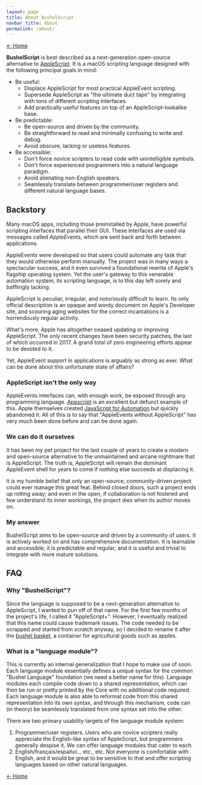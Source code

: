 ```yaml
---
layout: page
title: About BushelScript
navbar_title: About
permalink: /about/
---
```


<div style="text-align: initial" markdown="1">

[← Home](/)

**BushelScript** is best described as a next-generation open-source alternative to [AppleScript](https://en.wikipedia.org/wiki/AppleScript). It is a macOS scripting language designed with the following principal goals in mind:

- Be useful:
  - Displace AppleScript for most practical AppleEvent scripting.
  - Supersede AppleScript as "the ultimate duct tape" by integrating with tons of different scripting interfaces.
  - Add practically useful features on top of an AppleScript-lookalike base.
- Be predictable:
  - Be open-source and driven by the community.
  - Be straightforward to read and minimally confusing to write and debug.
  - Avoid obscure, lacking or useless features.
- Be accessible:
  - Don't force novice scripters to read code with unintelligible symbols.
  - Don't force experienced programmers into a natural language paradigm.
  - Avoid alienating non-English speakers.
  - Seamlessly translate between programmer/user registers and different natural language bases.

## Backstory

Many macOS apps, including those preinstalled by Apple, have powerful scripting interfaces that parallel their GUI. These interfaces are used via messages called _AppleEvents_, which are sent back and forth between applications.

AppleEvents were developed so that users could automate any task that they would otherwise perform manually. The project was in many ways a spectacular success, and it even survived a foundational rewrite of Apple's flagship operating system. Yet the user's gateway to this venerable automation system, its scripting language, is to this day left sorely and bafflingly lacking.

AppleScript is peculiar, irregular, and notoriously difficult to learn. Its only official description is an opaque and wordy document on Apple's Developer site, and scouring aging websites for the correct incantations is a horrendously regular activity.

What's more, Apple has altogether ceased updating or improving AppleScript. The only recent changes have been security patches, the last of which occurred in 2017. A grand total of zero engineering efforts appear to be devoted to it.

Yet, AppleEvent support in applications is arguably as strong as ever. What can be done about this unfortunate state of affairs?

### AppleScript isn't the only way

AppleEvents interfaces can, with enough work, be exposed through any programming language. [Appscript](http://appscript.sourceforge.net) is an excellent but defunct example of this. Apple themselves created [JavaScript for Automation](https://developer.apple.com/library/archive/releasenotes/InterapplicationCommunication/RN-JavaScriptForAutomation/Articles/Introduction.html) but quickly abandoned it. All of this is to say that "AppleEvents without AppleScript" has very much been done before and can be done again.

### We can do it ourselves

It has been my pet project for the last couple of years to create a modern and open-source alternative to the unmaintained and arcane nightmare that is AppleScript. The truth is, AppleScript will remain the dominant AppleEvent shell for years to come if nothing else succeeds at displacing it.

It is my humble belief that only an open-source, community-driven project could ever manage this great feat. Behind closed doors, such a project ends up rotting away; and even in the open, if collaboration is not fostered and few understand its inner workings, the project dies when its author moves on.

### My answer

BushelScript aims to be open-source and driven by a community of users. It is actively worked on and has comprehensive documentation. It is learnable and accessible; it is predictable and regular; and it is useful and trivial to integrate with more mature solutions.

## FAQ

### Why "BushelScript"?

Since the language is supposed to be a next-generation alternative to AppleScript, I wanted to pun off of that name. For the first few months of the project's life, I called it "AppleScript+". However, I eventually realized that this name could cause trademark issues. The code needed to be scrapped and started from scratch anyway, so I decided to rename it after the [bushel basket](https://en.wikipedia.org/wiki/Bushel), a container for agricultural goods such as apples.

### What is a "language module"?

This is currently an internal generalization that I hope to make use of soon. Each language module essentially defines a unique syntax for the common "Bushel Language" foundation (we need a better name for this). Language modules each compile code down to a shared representation, which can then be run or pretty printed by the Core with no additional code required. Each language module is also able to reformat code from this shared representation into its own syntax, and through this mechanism, code can (in theory) be seamlessly translated from one syntax set into the other.

There are two primary usability targets of the language module system:

1. Programmer/user registers. Users who are novice scripters really appreciate the English-like syntax of AppleScript, but programmers generally despise it. We can offer language modules that cater to each.
2. English/français/español… etc., etc. Not everyone is comfortable with English, and it would be great to be sensitive to that and offer scripting languages based on other natural languages.

[← Home](/)

</div>
